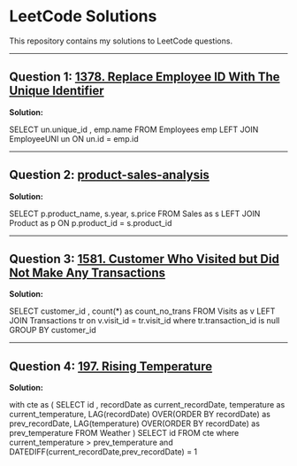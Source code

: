 # LeetCode Solutions

This repository contains my solutions to LeetCode questions.

------------------------------------------------------------------------------------------------------------------------

## Question 1: [1378. Replace Employee ID With The Unique Identifier](https://leetcode.com/problems/replace-employee-id-with-the-unique-identifier/)

**Solution:**


SELECT 
 un.unique_id , emp.name
FROM Employees emp 
LEFT JOIN EmployeeUNI un
ON un.id = emp.id 

------------------------------------------------------------------------------------------------------------------------

## Question 2: [product-sales-analysis](https://leetcode.com/problems/product-sales-analysis-i/?envType=study-plan-v2&envId=top-sql-50)

**Solution:**

SELECT 
  p.product_name,
  s.year,
  s.price
FROM Sales as s 
LEFT JOIN Product as p 
ON p.product_id = s.product_id

------------------------------------------------------------------------------------------------------------------------

## Question 3: [1581. Customer Who Visited but Did Not Make Any Transactions](https://leetcode.com/problems/customer-who-visited-but-did-not-make-any-transactions/?envType=study-plan-v2&envId=top-sql-50)

**Solution:**

SELECT 
customer_id , 
count(*) as count_no_trans
FROM Visits as v 
LEFT JOIN Transactions tr 
on v.visit_id = tr.visit_id
where tr.transaction_id is null 
GROUP BY customer_id


------------------------------------------------------------------------------------------------------------------------

## Question 4: [197. Rising Temperature](https://leetcode.com/problems/rising-temperature/?envType=study-plan-v2&envId=top-sql-50)

**Solution:**

with cte as (
SELECT 
 id , 
 recordDate as current_recordDate,
 temperature as current_temperature, 
 LAG(recordDate) OVER(ORDER BY recordDate) as prev_recordDate,
 LAG(temperature) OVER(ORDER BY recordDate) as prev_temperature
FROM Weather ) 
SELECT 
 id
FROM cte 
where current_temperature > prev_temperature
and DATEDIFF(current_recordDate,prev_recordDate) = 1
